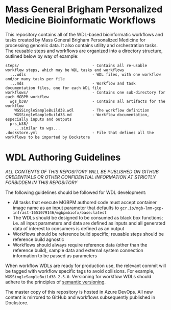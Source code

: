 # Mass General Brigham Personalized Medicine Bioinformatic Workflows
This repository contains all of the WDL-based bioinformatic workflows and tasks created by 
Mass General Brigham Personalized Medicine for processing genomic data.  It also contains 
utility and orchestration tasks.  The reusable steps and workflows are organized into a 
directory structure, outlined below by way of example:

```
steps/                                - Contains all re-usable workflow steps, which may be WDL tasks and workflows
  ...wdls                             - WDL files, with one workflow and/or many tasks per file
  ...mds                              - Workflow and task documentation files, one for each WDL file
workflows/                            - Contains one sub-directory for each MGBPM workflow
  wgs_b38/                            - Contains all artifacts for the workflow
    WGSSingleSampleBuild38.wdl        - The workflow definition
    WGSSingleSampleBuild38.md         - Workflow documentation, especially inputs and outputs
  prs_b38/
    ...similar to wgs...
.dockstore.yml                        - File that defines all the workflows to be imported by Dockstore
```

# WDL Authoring Guidelines
_ALL CONTENTS OF THIS REPOSITORY WILL BE PUBLISHED ON GITHUB_
_CREDENTIALS OR OTHER CONFIDENTIAL INFORMATION AT STRICTLY FORBIDDEN IN THIS REPOSITORY_

The following guidelines should be followed for WDL development:
* All tasks that execute MGBPM authored code must accept container image name as an input parameter that defaults to `gcr.io/mgb-lmm-gcp-infrast-1651079146/mgbpmbiofx/base:latest`
* The WDLs should be designed to be consumed as black box functions; i.e. all input parameters and data are defined as inputs and all generated data of interest to consumers is defined as an output
* Workflows should be reference build specific; reusable steps should be reference build agnostic
* Workflows should always require reference data (other than the reference build), sample data and external system connection information to be passed as parameters

When workflow WDLs are ready for production use, the relevant commit will be tagged with workflow specific tags to avoid collisions.  For example, `WGSSingleSampleBuild38_2.5.0`.  Versioning for workflow WDLs should adhere to the principles of [semantic versioning](https://semver.org/).

The master copy of this repository is hosted in Azure DevOps.  All new content is mirrored to GitHub and workflows subsequently published in Dockstore.

